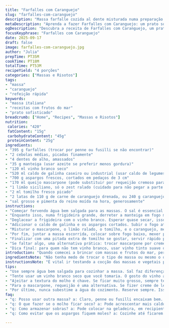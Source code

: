 ```yaml
---
title: "Farfalles com Caranguejo"
slug: "farfalles-com-caranguejo"
description: "Massa farfalle cozida al dente misturada numa preparação cremosa de caranguejo, aspargos e toque cítrico de limão. O toque do mascarpone suaviza o caldo de galinha aromático enquanto os aspargos dão textura e cor. A redução do vinho branco concentra sabor e aroma. Ingredientes fáceis que se combinam num prato sofisticado, sem ovos e nozes para pessoas com restrições. A mistura do zeste e tomilho traz frescor. Receita para quatro pessoas, pronta em menos de uma hora, ideal para jantar rápido com cara de elaborado."
metaDescription: "Aprenda a fazer Farfalles com Caranguejo: um prato sofisticado, cremoso e com frescor de limão, perfeito para um jantar elaborado."
ogDescription: "Descubra a receita de Farfalles com Caranguejo, um prato elegante e saboroso que combina caranguejo, aspargos e um toque leve de limão."
focusKeyphrase: "Farfalles com Caranguejo"
date: 2025-09-17
draft: false
image: farfalles-com-caranguejo.jpg
author: "Julia"
prepTime: PT35M
cookTime: PT18M
totalTime: PT53M
recipeYield: "4 porções"
categories: ["Massas e Risotos"]
tags:
- "massa"
- "caranguejo"
- "refeição rápida"
keywords:
- "massa italiana"
- "receitas com frutos do mar"
- "prato sofisticado"
breadcrumb: ["Home", "Recipes", "Massas e Risotos"]
nutrition: 
 calories: "420"
 fatContent: "15g"
 carbohydrateContent: "45g"
 proteinContent: "25g"
ingredients:
- "395 g farfalles (trocar por penne ou fusilli se não encontrar)"
- "2 cebolas médias, picadas finamente"
- "4 dentes de alho, amassados"
- "35 g manteiga (usar azeite se preferir menos gordura)"
- "120 ml vinho branco seco"
- "520 ml caldo de galinha caseiro ou industrial (usar caldo de legumes para versão vegetariana, trocar caranguejo por cogumelos)"
- "700 g aspargos frescos, cortados em pedaços de 3 cm"
- "170 ml queijo mascarpone (pode substituir por requeijão cremoso para versão nacional)"
- "1 limão siciliano, só o zest ralado (cuidado para não pegar a parte branca)"
- "2 ml tomilho fresco picado"
- "2 latas de 110 g de carne de caranguejo drenada, ou 240 g caranguejo fresco desfiado"
- "sal grosso e pimenta do reino moída na hora, generosamente"
instructions:
- "Começar fervendo água bem salgada para as massas. O sal é essencial para trazer sabor interno. Cuidado para não passar do ponto: deixar al dente para que a massa segure o molho e não fique melequenta. Tirar da água 120 ml do cozimento, reservar com louvor – é o segredo da liga entre molho e massa."
- "Enquanto isso, numa frigideira grande, derreter a manteiga em fogo médio. Se preferir, mudar para azeite extra-virgem, dá um sabor distinto, mais fresco. Colocar as cebolas até ficarem translúcidas, tipo vidro fosco já soltando aroma. Jogar o alho, refogar rápido para não queimar, o cheiro muda e amargor surge se passar muito do ponto."
- "Deglacear a frigideira com o vinho branco. Esperar quase secar, isso vai concentrar o sabor que agarra na panela, aquela crostinha dourada que dá um punch no molho."
- "Adicionar o caldo de galinha e os aspargos cortados. Subir o fogo até borbulhar e depois baixar para deixar cozinhar devagar, aspargos precisam ficar macios mas ainda firmes, verdinhos vibrantes, não moles nem encharcados. Isso leva uns 15 minutos, depende do tamanho dos pedaços e do tipo dos aspargos. Tem que sentir com garfo, se entra fácil e ainda oferece resistência."
- "Misturar o mascarpone, o limão ralado, o tomilho, e o caranguejo, mexer com cuidado para não desfazer demais a carne que é delicada. O creme ajuda a homogeneizar sabores sem pesar, e o limão abre o prato com sua acidez sutil. Ajustar sal e pimenta, provando, sempre provando."
- "Por fim, juntar a massa escorrida, colocar sobre fogo baixo, mexer para incorporar o molho, se estiver seco demais, pingar um pouco da água do cozimento reservada. Essa água tem amido e ajuda a dar cremosidade – técnica tradicional que aprendi com minha avó italiana."
- "Finalizar com uma pitada extra de tomilho se gostar, servir rápido para massa não murchar."
- "Se faltar algo, uma alternativa prática: trocar mascarpone por creme de leite fresco, acrescentar uma colher de queijo ralado para dar brilho. Ou usar bacalhau desfiado no lugar do caranguejo, alterar o sabor porém mantém a textura e combine com o limão para realçar."
- "Dica final: para quem não tem vinho branco, usar vinho tinto suave ou mesmo suco de maçã diluído com vinagre de maçã, dá um toque diferente mas interessante. Nunca deixe de reservar uma parte da água do cozimento – isso salva molho seco e garante unção perfeita."
introduction: "Quando comecei a brincar com massas e frutos do mar, percebi como os sabores marcam o prato, mas o equilíbrio entre a cremosidade e a acidez é o que define o resultado final. Aspargos trazem aquele crocante que contrasta com a delicadeza do caranguejo e o frescor do limão. Sempre escolho farfalles pela sua forma, porque elas embalam o molho, criando pequenas armas de sabor na boca. O segredo está no tempo certo para cada etapa e saber usar a água do cozimento com inteligência – não é receita complicada, mas esses detalhes fazem a diferença entre algo qualquer e um prato que você quer repetir até o fim da vida."
ingredientsNote: "Não tenha medo de trocar o tipo de massa ou mesmo o queijo mascarpone por algo mais simples e acessível sem perder a essência do prato. Para o caldo, se usar industrializado, prefira aquele com menos sódio, o que permite ajustar o sal depois. Aspargos frescos precisam ser firmes, com pontas intactas, quebras e manchas indicam que passaram do ponto. O limão deve ser lavado muito bem, só usar a parte amarela para evitar amargor. Carne de caranguejo enlatada deve estar bem drenada para não afogar o molho, frescura faz grande diferença no resultado. Sempre mantenha uma banha de manteiga ou azeite por perto para ajustes finais de textura."
instructionsNote: "É vital ir testando a cocção das massas e vegetais pelo toque e visual. A cebola deve sumir a rigidez, revelando um aroma doce e suave. Cuidado para não deixar o alho queimar, isso deixa um gosto amargo ruim e apagado. O vinho branco traz acidez e profundidade na redução, devagar, sem pressa, é quando começa a magia. Ao juntar o mascarpone e o caranguejo, o fogo menor ajuda a manter a textura e evitar que o queijo talhe ou que o crustáceo se desfaça. O molho só cria corpo quando a massa entra e interage com a água reservada – essa etapa é essencial e deve ser feita com paciência, mexendo sempre. Finalizar rápido para a massa não absorver líquido demais e perder textura."
tips:
- "Use sempre água bem salgada para cozinhar a massa. Sal faz diferença. Se usar só um pouco, sem gosto. Mas não exagere, senão fica excessivo. Se não tiver cebolas, alho é fundamental. Tem que refogar bem, que muda o cheiro. Erva fresca, pode ser manjericão ou salsinha. Trocar por secas é prático mas não é a mesma coisa."
- "Tente usar um vinho branco seco que você tomaria. O gosto do vinho aparece no prato, não adianta usar um ruim. Reduzir é essencial, isso traz corpo ao molho. O caldo pode ser caseiro ou comprado, mas sempre prove. Um caldo muito salgado e o prato fica comprometido. E se não tiver aspargos, brócolis cortados pequenos funcionam."
- "Ajeitar a textura do molho é chave. Se ficar muito grosso, sempre tenha à mão água do cozimento. Se a massa não grudar no molho, isso não dá certo. A época do ano muda o gosto dos ingredientes. Aspargos frescos têm que estar firmes. Bacalhau funciona. Misture limão, traz frescor mas use com moderação. Não subestime o poder da textura."
- "Para o mascarpone, requeijão é uma alternativa. Se fizer creme de leite, adicione uma colher de queijo ralado. Salva a receita. Não deixe o alho queimar, isso amarga todo o prato. Ajustar sal e pimenta sempre. Ajuste no final, ingredientes variam. Essa é a experiência de cozinhar, acertar no final."
- "Por último, nunca subestime a água do cozimento. Reserve sempre. Isso garante que você nunca ficará com um molho seco. Misturou com a massa, mexe bem. Se esfriar muito, o prato fica só um papel. Faça o serviço rapidamente, para que a massa não murche. Apresentação é tudo."
faq:
- "q: Posso usar outra massa? a: Claro, penne ou fusilli encaixam bem. Cada tipo traz outra textura. Importante é a massa al dente, isso segura o molho."
- "q: O que fazer se o molho ficar seco? a: Pode acrescentar mais caldo ou a água do cozimento. Sempre reserve para isso. A textura é vital. Não hesite em ajustar."
- "q: Como armazenar sobras? a: Pode colocar na geladeira, em recipiente fechado. Até dois dias. Não é o mesmo quando esquenta, mas vale a pena. Se ficar muito seco, adicione um pouco de caldo ao aquecer."
- "q: Como evitar que os aspargos fiquem moles? a: Cozinhe até ficarem macios mas firmes. Prove sempre com garfo. Controle é essencial aqui. E se começarem a murchar, leva um susto."

---
```

